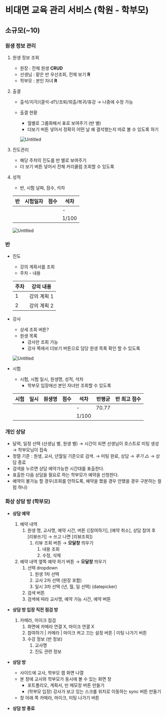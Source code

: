 # 비대면 교육 관리 서비스 (학원 - 학부모)

## 소규모(~10)

### 원생 정보 관리

1. 원생 정보 조회 
    - 원장 : 전체 원생 **CRUD**
    - 선생님 : 맡은 반 우선조회, 전체 보기 **R**
    - 학부모 : 본인 자녀 **R**
2. 출결
    - 출석/지각/(결석-d?)/조퇴/외출/복귀/휴강 → 나중에 수정 가능
    - 출결 현황
        - 월별로 그룹화해서 표로 보여주기 (반 별)
        - 더보기 버튼 넣어서 정확히 어떤 날 왜 결석했는지 따로 볼 수 있도록 하기
        
        ![Untitled](https://s3-us-west-2.amazonaws.com/secure.notion-static.com/cd0c9dca-87ea-4bdf-994c-51b3bb160523/Untitled.png)
        

1. 진도관리
    - 해당 주차의 진도를 반 별로 보여주기
    - 더 보기 버튼 넣어서 전체 커리큘럼 조회할 수 있도록
2. 성적
    - 반, 시험 날짜, 점수, 석차
    
    | 반 | 시험일자 | 점수 | 석차 |
    | --- | --- | --- | --- |
    |  |  |  | - |
    |  |  |  | 1/100 |
    
    ![Untitled](https://s3-us-west-2.amazonaws.com/secure.notion-static.com/89ed6ea2-1974-4064-a533-0e775adda7d9/Untitled.png)
    

### 반

- 진도
    - 강의 계획서를 조회
    - 주차 - 내용
    
    | 주차 | 강의 내용 |
    | --- | --- |
    | 1 | 강의 계획 1 |
    | 2 | 강의 계획 2 |
- 강사
    - 상세 조회 버튼?
    - 원생 목록
        - 강사만 조회 가능
        - 강사 쪽에서 더보기 버튼으로 담당 원생 목록 확인 할 수 있도록
    
    ![Untitled](https://s3-us-west-2.amazonaws.com/secure.notion-static.com/748f7d44-aad1-4aa7-97d8-faaec575a646/Untitled.png)
    
- 시험
    - 시험, 시험 일시, 원생명, 성적, 석차
        - 학부모 입장에선 본인 자녀만 조회할 수 있도록
    
    | 시험 | 일시 | 원생명 | 점수 | 석차 | 반평균 | 반 최고 점수 |
    | --- | --- | --- | --- | --- | --- | --- |
    |  |  |  |  | - | 70.77 |  |
    |  |  |  |  | 1/100 |  |  |

### 개인 상담

- 달력, 일정 선택 (선생님 별, 원생 별) → 시간이 되면 선생님이 호스트로 미팅 생성 → 학부모님이 접속
- 정렬 기준 : 원생, 교사, 년월일 기준으로 검색.
→ 미팅 완료, 상담 → *후기 △* → 상담 종료
- 검색을 누르면 상담 예약가능한 시간대를 표출한다.
- 표출한 다음 상담을 필요로 하는 학부모가 예약을 신청한다.
- 예약이 불가능 할 경우(조회를 안하도록, 예약을 했을 경우 안했을 경우 구분하는 컬럼 하나)

### 화상 상담 방 (학부모)

- **상담 예약**
    1. 예약 내역 
        1. 원생 명, 교사명, 예약 시간, 버튼 ([참여하기], [예약 취소], 상담 참여 후 [리뷰쓰기] → 쓰고 나면 [리뷰조회])
            1. 리뷰 조회 버튼 → **모달창** 띄우기 
                1. 내용 조회 
                2. 수정, 삭제
    2. 예약 내역 옆쪽 예약 하기 버튼 → **모달창** 띄우기 
        1. 선택 dropdown
            1. 원생 1차 선택
            2. 교사 2차 선택 (원장 포함) 
            3. 일시 3차 선택 (년, 월, 일 선택) (datepicker) 
        2. 검색 버튼 
        3. 검색에 따라 교사명, 예약 가능 시간, 예약 버튼 

- **상담 방 입장 직전 점검 방**
    1. 카메라, 마이크 점검 
        1. 화면에 카메라 연결 X, 마이크 연결 X 
        2. 참여하기 | 카메라 | 마이크 켜고 끄는 설정 버튼 | 미팅 나가기 버튼 
        3. 수강 정보 (반 정보) 
            1. 교사명 
            2. 진도 관련 정보 
- **상담 방**
    - 사이드에 교사, 학부모 캠 화면 나열
    - 본 창에 교사와 학부모가 동시에 볼 수 있는 화면 창
        - 포트폴리오, 계획서, 빈 메모장 버튼 만들기
        - (학부모 입장) 강사가 보고 있는 스크롤 위치로 이동하는 sync 버튼 만들기
    - 창 아래 쪽 카메라, 마이크, 미팅 나가기 버튼
- **상담 방 종료**